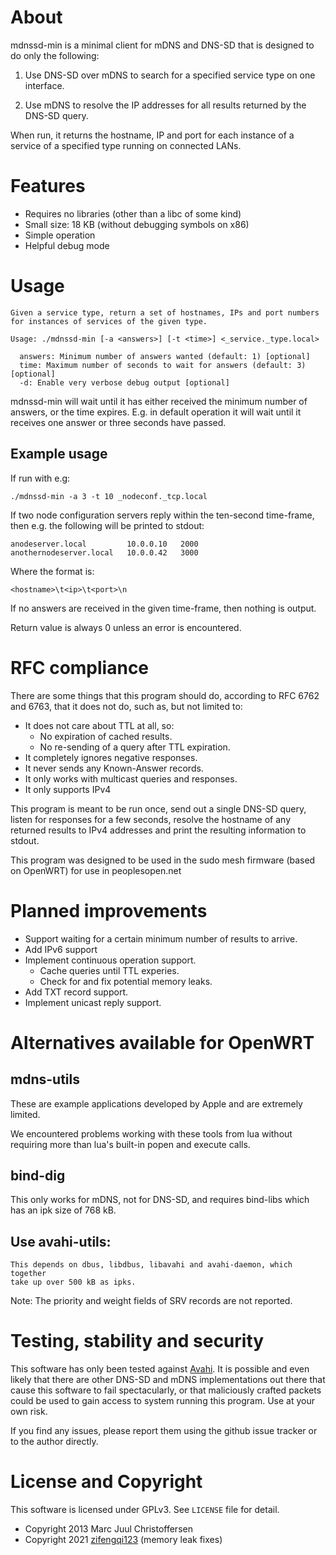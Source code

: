 # About #

mdnssd-min is a minimal client for mDNS and DNS-SD that is designed to do only the following:

  1. Use DNS-SD over mDNS to search for a specified service type on one interface.

  2. Use mDNS to resolve the IP addresses for all results returned by the DNS-SD query.

When run, it returns the hostname, IP and port for each instance of a service of a specified type running on connected LANs.

# Features #

* Requires no libraries (other than a libc of some kind)
* Small size: 18 KB (without debugging symbols on x86)
* Simple operation
* Helpful debug mode

# Usage #

```
Given a service type, return a set of hostnames, IPs and port numbers 
for instances of services of the given type.

Usage: ./mdnssd-min [-a <answers>] [-t <time>] <_service._type.local>

  answers: Minimum number of answers wanted (default: 1) [optional]
  time: Maximum number of seconds to wait for answers (default: 3) [optional]
  -d: Enable very verbose debug output [optional]
```
mdnssd-min will wait until it has either received the minimum number of answers, or the time expires. E.g. in default operation it will wait until it receives one answer or three seconds have passed.

## Example usage ##

If run with e.g:

```
./mdnssd-min -a 3 -t 10 _nodeconf._tcp.local
```

If two node configuration servers reply within the ten-second time-frame, then e.g. the following will be printed to stdout:

```
anodeserver.local         10.0.0.10   2000
anothernodeserver.local   10.0.0.42   3000
```

Where the format is:

```
<hostname>\t<ip>\t<port>\n
```

If no answers are received in the given time-frame, then nothing is output.

Return value is always 0 unless an error is encountered.

# RFC compliance #

There are some things that this program should do, according to RFC 6762 and 6763, that it does not do, such as, but not limited to:

* It does not care about TTL at all, so:
    * No expiration of cached results.
    * No re-sending of a query after TTL expiration.
* It completely ignores negative responses.
* It never sends any Known-Answer records.
* It only works with multicast queries and responses.
* It only supports IPv4

This program is meant to be run once, send out a single DNS-SD query, listen for responses for a few seconds, resolve the hostname of any returned results to IPv4 addresses and print the resulting information to stdout.

This program was designed to be used in the sudo mesh firmware (based on OpenWRT) for use in peoplesopen.net

# Planned improvements #

* Support waiting for a certain minimum number of results to arrive.
* Add IPv6 support
* Implement continuous operation support.
    * Cache queries until TTL experies. 
    * Check for and fix potential memory leaks.
* Add TXT record support.
* Implement unicast reply support.

# Alternatives available for OpenWRT #

## mdns-utils ##

These are example applications developed by Apple and are extremely limited.

We encountered problems working with these tools from lua without requiring more than lua's built-in popen and execute calls. 

## bind-dig ##

This only works for mDNS, not for DNS-SD, and requires bind-libs which has an ipk size of 768 kB.

## Use avahi-utils:

```
This depends on dbus, libdbus, libavahi and avahi-daemon, which together 
take up over 500 kB as ipks.
```

Note: The priority and weight fields of SRV records are not reported.

# Testing, stability and security #

This software has only been tested against [Avahi](http://avahi.org/). It is possible and even likely that there are other DNS-SD and mDNS implementations out there that cause this software to fail spectacularly, or that maliciously crafted packets could be used to gain access to system running this program. Use at your own risk.

If you find any issues, please report them using the github issue tracker or to the author directly.

# License and Copyright #

This software is licensed under GPLv3. See `LICENSE` file for detail.

* Copyright 2013 Marc Juul Christoffersen
* Copyright 2021 [zifengqi123](https://github.com/zifengqi123) (memory leak fixes)